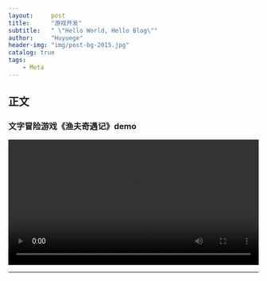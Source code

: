 ```yaml
---
layout:     post
title:      "游戏开发"
subtitle:   " \"Hello World, Hello Blog\""
author:     "Huyuege"
header-img: "img/post-bg-2015.jpg"
catalog: true
tags:
    - Meta
---
```


## 正文

### 文字冒险游戏《渔夫奇遇记》demo


<!-- 直接嵌入视频 -->
<video controls width="100%">
  <source src="{{ '/videos/game.mp4' | relative_url }}" type="video/mp4">
  您的浏览器不支持视频标签
</video>



---
